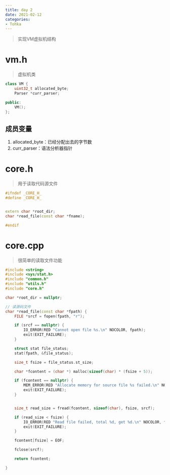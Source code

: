 ```yaml
---
title: day 2
date: 2021-02-12
categories:
- Tohka
---
```




>   实现VM虚拟机结构



# vm.h

>   虚拟机类

```c++
class VM {
    uint32_t allocated_byte;
    Parser *curr_parser;

public:
    VM();
};
```



## 成员变量

1.  allocated_byte：已经分配出去的字节数
2.  curr_parser：语法分析器指针



# core.h

>   用于读取代码源文件

```c++
#ifndef _CORE_H_
#define _CORE_H_


extern char *root_dir;
char *read_file(const char *fname);

#endif
```





# core.cpp

>   很简单的读取文件功能

```c++
#include <string>
#include <sys/stat.h>
#include "common.h"
#include "utils.h"
#include "core.h"

char *root_dir = nullptr;

// 读源码文件
char *read_file(const char *fpath) {
    FILE *srcf = fopen(fpath, "r");

    if (srcf == nullptr) {
        IO_ERROR(RED "Cannot open file %s.\n" NOCOLOR, fpath);
        exit(EXIT_FAILURE);
    }

    struct stat file_status;
    stat(fpath, &file_status);

    size_t fsize = file_status.st_size;

    char *fcontent = (char *) malloc(sizeof(char) * (fsize + 5));

    if (fcontent == nullptr) {
        MEM_ERROR(RED "Allocate memory for source file %s failed.\n" NOCOLOR, fpath);
        exit(EXIT_FAILURE);
    }


    size_t read_size = fread(fcontent, sizeof(char), fsize, srcf);

    if (read_size < fsize) {
        IO_ERROR(RED "Read file failed, total %d, get %d.\n" NOCOLOR, fsize, read_size);
        exit(EXIT_FAILURE);
    }

    fcontent[fsize] = EOF;

    fclose(srcf);

    return fcontent;

}

```



